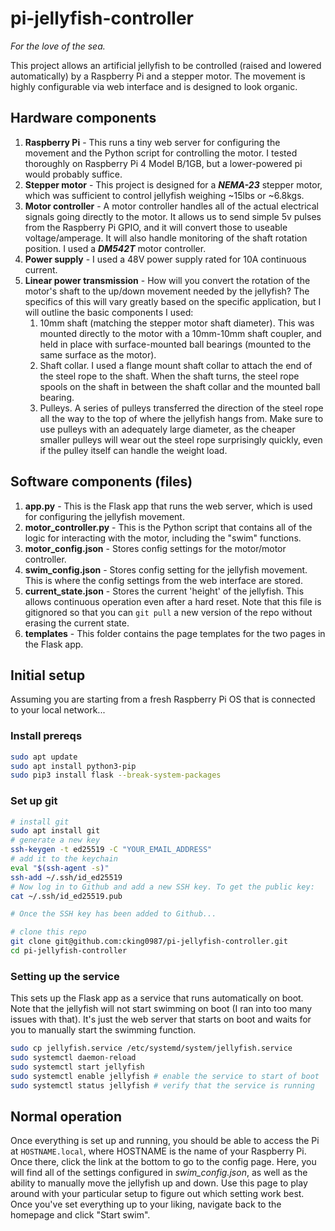 # pi-jellyfish-controller

*For the love of the sea.*

This project allows an artificial jellyfish to be controlled (raised and lowered automatically) by a Raspberry Pi and a stepper motor. The movement is highly configurable via web interface and is designed to look organic.

## Hardware components

1. **Raspberry Pi** - This runs a tiny web server for configuring the movement and the Python script for controlling the motor. I tested thoroughly on Raspberry Pi 4 Model B/1GB, but a lower-powered pi would probably suffice.
2. **Stepper motor** - This project is designed for a ***NEMA-23*** stepper motor, which was sufficient to control jellyfish weighing ~15lbs or ~6.8kgs.
3. **Motor controller** - A motor controller handles all of the actual electrical signals going directly to the motor. It allows us to send simple 5v pulses from the Raspberry Pi GPIO, and it will convert those to useable voltage/amperage. It will also handle monitoring of the shaft rotation position. I used a ***DM542T*** motor controller.
4. **Power supply** - I used a 48V power supply rated for 10A continuous current.
5. **Linear power transmission** - How will you convert the rotation of the motor's shaft to the up/down movement needed by the jellyfish? The specifics of this will vary greatly based on the specific application, but I will outline the basic components I used:
   1. 10mm shaft (matching the stepper motor shaft diameter). This was mounted directly to the motor with a 10mm-10mm shaft coupler, and held in place with surface-mounted ball bearings (mounted to the same surface as the motor).
   2. Shaft collar. I used a flange mount shaft collar to attach the end of the steel rope to the shaft. When the shaft turns, the steel rope spools on the shaft in between the shaft collar and the mounted ball bearing.
   3. Pulleys. A series of pulleys transferred the direction of the steel rope all the way to the top of where the jellyfish hangs from. Make sure to use pulleys with an adequately large diameter, as the cheaper smaller pulleys will wear out the steel rope surprisingly quickly, even if the pulley itself can handle the weight load.

## Software components (files)

1. **app.py** - This is the Flask app that runs the web server, which is used for configuring the jellyfish movement.
2. **motor_controller.py** - This is the Python script that contains all of the logic for interacting with the motor, including the "swim" functions.
3. **motor_config.json** - Stores config settings for the motor/motor controller.
4. **swim_config.json** - Stores config setting for the jellyfish movement. This is where the config settings from the web interface are stored.
5. **current_state.json** - Stores the current 'height' of the jellyfish. This allows continuous operation even after a hard reset. Note that this file is gitignored so that you can `git pull` a new version of the repo without erasing the current state.
6. **templates** - This folder contains the page templates for the two pages in the Flask app.

## Initial setup

Assuming you are starting from a fresh Raspberry Pi OS that is connected to your local network...

### Install prereqs

``` sh
sudo apt update
sudo apt install python3-pip
sudo pip3 install flask --break-system-packages
```

### Set up git

```sh
# install git
sudo apt install git
# generate a new key
ssh-keygen -t ed25519 -C "YOUR_EMAIL_ADDRESS"
# add it to the keychain
eval "$(ssh-agent -s)"
ssh-add ~/.ssh/id_ed25519
# Now log in to Github and add a new SSH key. To get the public key:
cat ~/.ssh/id_ed25519.pub

# Once the SSH key has been added to Github...

# clone this repo
git clone git@github.com:cking0987/pi-jellyfish-controller.git
cd pi-jellyfish-controller
```

### Setting up the service

This sets up the Flask app as a service that runs automatically on boot. Note that the jellyfish will not start swimming on boot (I ran into too many issues with that). It's just the web server that starts on boot and waits for you to manually start the swimming function.

```sh
sudo cp jellyfish.service /etc/systemd/system/jellyfish.service
sudo systemctl daemon-reload
sudo systemctl start jellyfish
sudo systemctl enable jellyfish # enable the service to start of boot
sudo systemctl status jellyfish # verify that the service is running 
```

## Normal operation

Once everything is set up and running, you should be able to access the Pi at `HOSTNAME.local`, where HOSTNAME is the name of your Raspberry Pi. Once there, click the link at the bottom to go to the config page. Here, you will find all of the settings configured in *swim_config.json*, as well as the ability to manually move the jellyfish up and down. Use this page to play around with your particular setup to figure out which setting work best. Once you've set everything up to your liking, navigate back to the homepage and click "Start swim".